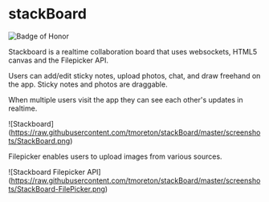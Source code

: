 # stackBoard
![Badge of Honor](https://img.shields.io/badge/Built%20at-Fullstack-green.svg?style=flat-square)

Stackboard is a realtime collaboration board that uses websockets, HTML5 canvas and the Filepicker API.

Users can add/edit sticky notes, upload photos, chat, and draw freehand on the app. Sticky notes and photos are draggable. 

When multiple users visit the app they can see each other's updates in realtime. 

![Stackboard] (https://raw.githubusercontent.com/tmoreton/stackBoard/master/screenshots/StackBoard.png)

Filepicker enables users to upload images from various sources.

![Stackboard Filepicker API] (https://raw.githubusercontent.com/tmoreton/stackBoard/master/screenshots/StackBoard-FilePicker.png)
